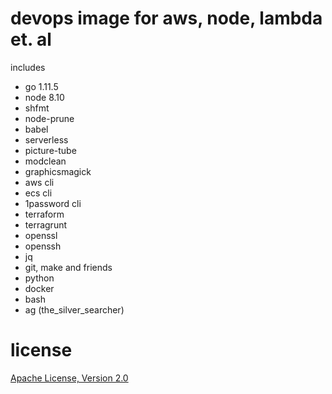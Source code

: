 # devops image for aws, node, lambda et. al

includes

* go 1.11.5
* node 8.10
* shfmt
* node-prune
* babel
* serverless
* picture-tube
* modclean
* graphicsmagick
* aws cli
* ecs cli
* 1password cli
* terraform
* terragrunt
* openssl
* openssh
* jq
* git, make and friends
* python
* docker
* bash
* ag (the_silver_searcher)

# license

[Apache License, Version 2.0](LICENSE)

